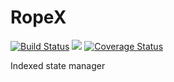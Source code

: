 # RopeX

[![Build Status](https://travis-ci.org/RopeXJS/ropex.svg?branch=master)](https://travis-ci.org/RopeXJS/ropex) ![](https://img.shields.io/npm/v/npm.svg) [![Coverage Status](https://coveralls.io/repos/github/RopeXJS/ropex/badge.svg?branch=master)](https://coveralls.io/github/RopeXJS/ropex?branch=master)

Indexed state manager
